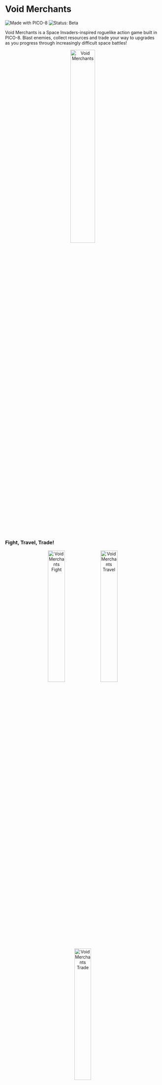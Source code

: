 # Void Merchants

![Made with PICO-8](https://img.shields.io/badge/made%20with-PICO--8-red)
![Status: Beta](https://img.shields.io/badge/status-beta%20v9.4.0-yellow)

Void Merchants is a Space Invaders-inspired roguelike action game built in PICO-8. Blast enemies, collect resources and trade your way to upgrades as you progress through increasingly difficult space battles!

<p align="center">
    <img src="https://github.com/Scatenix/Void-Merchants/blob/main/resources/README/void-merchants.png" alt="Void Merchants" width="40%" />
</p>

### Fight, Travel, Trade!

<p align="center">
    <img src="https://github.com/Scatenix/Void-Merchants/blob/main/resources/README/void-merchants_fight.gif" alt="Void Merchants Fight" width="33%" />
    <img src="https://github.com/Scatenix/Void-Merchants/blob/main/resources/README/void-merchants_trade.gif" alt="Void Merchants Travel" width="33%" />
    <img src="https://github.com/Scatenix/Void-Merchants/blob/main/resources/README/void-merchants_travel.gif" alt="Void Merchants Trade" width="33%" />
</p>

Play the web version now! [Void Merchants](https://scatenix.github.io/Void-Merchants/)

## Controls

- ↑ ↓ ← → : Move your ship and cursor while trading
- X, V : Shoot (Can be held down)
- Y, C : Interact (talk to NPCs or perform trades)
- Create save games at each visit to the trader by hitting X or V
- Load them again at the title screen by hitting Y or C

Can also be played with a controller! Tested with an Xbox controller - others may work too.

The buttons shown on screen are meant for the Playstation controller layout,
meaning that the X-button in-game is actually not the X-button on a Xbox controller. 

The controls can be adjusted in the PICO-8 settings (pause button located next to the bottom-right corner).

Make sure to check the manual for more information about the game. Can be found on the release section!

## State of the Game

The game is currently in the balancing and testing phase.

All planned features have been implemented, except for a final boss fight, which was not possible, due to a code length restriction from PICO-8.

The game offers:
- A title screen with the possibility to load the last save
- Space fights from level 1 to 20
- Trading
- Upgrading the player ship and drone
- Collecting resources, dropped from the enemy ships
- Travel cutscenes between the battles
- Saving, which can be done whilst trading
- Brief conversations with the trader and a mysterious being

## Tech Stack

- Lua (PICO-8 dialect)
- The PICO-8 fantasy console
- Bash

## What is PICO-8?

PICO-8 is a fantasy console made by Lexaloffle Games for making, sharing and playing tiny games and other computer programs.

The hardware is intentionally very limited - it only has 2 MiB of RAM.

You can read more about it on the official FAQ: https://www.lexaloffle.com/pico-8.php?page=faq.

## Structure

- `root` directory - Contains the actual playable cartridge file `void-merchants.p8` as well as scripts to split and merge this cartridge.
- `game` - Contains individual PICO-8 code files for easier readability. Generated by the `split.sh` script and can be merged back to a playable cartridge with the `merge.sh` script.
- `docs` - Contains an exported version of the game to HTML and JavaScript to be played without the actual PICO-8 console. This is an official feature of PICO-8.

## Running the Game

Play the web version - [Void Merchants](https://scatenix.github.io/Void-Merchants/)

Note: The default sound volume can be a bit loud. I recommend lowering your browser's volume before starting.

The sound volume can be adjusted in the settings (pause button next to the bottom-right corner).

---

Or play it directly on the PICO-8 fantasy console by downloading this png and loading it into PICO-8:

<img src="https://github.com/Scatenix/Void-Merchants/blob/main/resources/cart/void-merchants.p8.png" alt="Void Merchants Game Cartridge" />

How to do this:
- Either open PICO-8 and drag and drop `void-merchants.p8.png` into the window (Alt+Enter to toggle fullscreen)
    - (Windows only) Or drag and drop `void-merchants.p8.png` onto the PICO-8.exe
- To save it permanently into your carts, type `save void-merchants`
    - To play the game later again, type `load void-merchants`
- To start the game, type `run` or hit ctrl+r

The game is not yet on the official splore game explorer.

## About the Performance

Because PICO-8 is using a virtualized CPU that is running at about 8 MHz, the game should run on pretty much every system.

- No more than 300 KiB RAM is being used in all scenarios I have tested
- For 20 enemies at level 20 (highest level) on one screen: rarely more than 0.3 CPUs of the virtualized PICO-8 Processor (a score of > 1.0 = game slowdown)
    - One wave can have a maximum of 9 enemies spawned at a time. A second wave will be spawned after some time. No more than 2 waves at the same time are possible
- All off-screen elements are mostly deleted or at least deactivated to avoid heavy calculations or useless rendering
    - Exception: Enemies that spawn behind other enemies will be fully calculated and rendered as an arrow at the right screen edge

Currently only less than 10 of 8192 tokens are left for the game code. There shouldn't really be any unused code, since I had to make sure there is nothing unnecessary to stay in this limit. This even includes comments.

## How to create a new Release

The majority of the release is being done on the local development environment through a bash script `release_void-merchants.sh`.
This approach was chosen to avoid having to include some of the unusual needed apps in a docker image for the release process.
Especially because of PICO-8 which I am not allowed to distribute.

The GitHub Action (`.github/workflows/release.yml`) only copies the release artifacts to the new release within the GitHub repository.

Pushing to main will automatically trigger a deploy of the contents in `docs/` to the repositories GitHub Pages site.
This is meant to contain the game as .html and .js, exported by PICO-8.

### Prerequisites

Following apps are needed for `release_void-merchants.sh`:

- Common Unix utilities
    - bash
    - sed
- PICO-8
- Git
- Libre Office
- 7-Zip

### Adjust the Release Script for your development Environment

3 variables need to be set within the script `release_void-merchants.sh`. This is done to avoid needing to have these apps in the PATH.

PICO8_EXE="/path/to/pico8.exe"
_7Z_EXE="/path/to/7z.exe"
LIBRE_OFFICE_EXE="/path/to/soffice.exe"

### Prepare the Release

- Make sure every change for the new release is commited, including the text in `Release-Text` that is used for the Release section on the GitHub repository.
- Adjust the new version number in the `VERSION` file in the project root. Else the release will fail.

### Release

- Execute the scripe `release_void-merchants.sh`
    - This will take a few seconds to generate all release artifacts
- You will be asked to check if everything is fine before committing and tagging the release
    - Use a git diff view. A handful of things will be automatically adjusted, like the version number accross different files
    - Cancel with n (no)
    - Confirm with y (yes)

The script will then automatically push the new version tag and to main and trigger the GitHub Actions.

## Known Bugs

- Major: Game balancing needs to be tested!
- ? Major: Game save should be destroyed after loading to avoid loading the game over and over again
    - And saving should quit to title screen. Else this isn't a true roguelike
    - I might leave it like this, just to make it easier and let the player decide
- Minor: Down-scaled planets look terrible
    - I don't think this is possible without overly complex solutions
- Minor: Sounds or music sometimes skips
    - Unavoidable at the moment because of only 4 sound channels. Game design would need to improve here

## License

All rights reserved.

Copyright (c) 2025 Scatenix (https://github.com/Scatenix)

This software, including the game and all assets, is provided for personal use only.
You may download and play the game, but you may not copy, modify, distribute,
or use it for any other purpose without the express written permission of the copyright holder.

The software is provided "as is", without warranty of any kind, express or
implied, including but not limited to the warranties of merchantability,
fitness for a particular purpose and noninfringement. In no event shall the
authors or copyright holders be liable for any claim, damages or other
liability, whether in an action of contract, tort or otherwise, arising from,
out of or in connection with the software or the use or other dealings in
the software.
